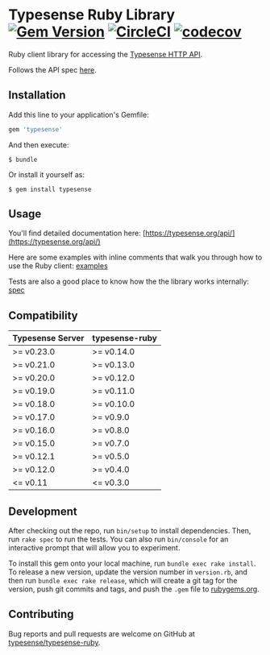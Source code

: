 # Typesense Ruby Library [![Gem Version](https://badge.fury.io/rb/typesense.svg)](https://badge.fury.io/rb/typesense) [![CircleCI](https://circleci.com/gh/typesense/typesense-ruby.svg?style=shield&circle-token=063f2179925b0b37d540126f6c96f6e1fe23f1b9)](https://circleci.com/gh/typesense/typesense-ruby) [![codecov](https://codecov.io/gh/typesense/typesense-ruby/branch/master/graph/badge.svg)](https://codecov.io/gh/typesense/typesense-ruby)


Ruby client library for accessing the [Typesense HTTP API](https://github.com/typesense/typesense).

Follows the API spec [here](https://github.com/typesense/typesense-api-spec).

## Installation

Add this line to your application's Gemfile:

```ruby
gem 'typesense'
```

And then execute:

    $ bundle

Or install it yourself as:

    $ gem install typesense

## Usage

You'll find detailed documentation here: [https://typesense.org/api/](https://typesense.org/api/)

Here are some examples with inline comments that walk you through how to use the Ruby client: [examples](examples)

Tests are also a good place to know how the the library works internally: [spec](spec)

## Compatibility

| Typesense Server | typesense-ruby |
|------------------|----------------|
| \>= v0.23.0      | \>= v0.14.0    |
| \>= v0.21.0      | \>= v0.13.0    |
| \>= v0.20.0      | \>= v0.12.0    |
| \>= v0.19.0      | \>= v0.11.0    |
| \>= v0.18.0      | \>= v0.10.0    |
| \>= v0.17.0      | \>= v0.9.0     |
| \>= v0.16.0      | \>= v0.8.0     |
| \>= v0.15.0      | \>= v0.7.0     |
| \>= v0.12.1      | \>= v0.5.0     |
| \>= v0.12.0      | \>= v0.4.0     |
| <= v0.11         | <= v0.3.0      |

## Development

After checking out the repo, run `bin/setup` to install dependencies. Then, run `rake spec` to run the tests. You can also run `bin/console` for an interactive prompt that will allow you to experiment.

To install this gem onto your local machine, run `bundle exec rake install`. To release a new version, update the version number in `version.rb`, and then run `bundle exec rake release`, which will create a git tag for the version, push git commits and tags, and push the `.gem` file to [rubygems.org](https://rubygems.org).

## Contributing

Bug reports and pull requests are welcome on GitHub at [typesense/typesense-ruby](https://github.com/typesense/typesense-ruby).
